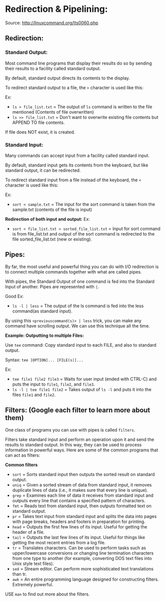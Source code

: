 # Redirection & Pipelining: 

Source: http://linuxcommand.org/lts0060.php

## Redirection:

### Standard Output:

Most command line programs that display their results do so by sending their results to a facility called standard output. 

By default, standard output directs its contents to the display. 

To redirect standard output to a file, the `>` character is used like this:

Ex:
- `ls > file_list.txt` = The output of `ls` command is written to the file mentioned (Contents of file overwritten)
- `ls >> file_list.txt` = Don't want to overwrite existing file contents but APPEND TO file contents.

If file does NOT exist, it is created.

### Standard Input:

Many commands can accept input from a facility called standard input. 

By default, standard input gets its contents from the keyboard, but like standard output, it can be redirected. 

To redirect standard input from a file instead of the keyboard, the `<` character is used like this:

Ex:
- `sort < sample.txt` = The input for the sort command is taken from the sample.txt (contents of the file is input)

**Redirection of both input and output:**
Ex:
- `sort < file_list.txt > sorted_file_list.txt` = Input for sort command is from file_list.txt and output of the sort command is redirected to the file sorted_file_list.txt (new or existing).

## Pipes:

By far, the most useful and powerful thing you can do with I/O redirection is to connect multiple commands together with what are called pipes. 

With pipes, the Standard Output of one command is fed into the Standard Input of another. Pipes are represented with `|`.

Good Ex:
- `ls -l | less` = The output of the ls command is fed into the less command(as standard input). 

By using this `<previouscommand(s)> | less` trick, you can make any command have scrolling output. We can use this technique all the time.

**Example: Outputting to multiple Files:**

Use `tee` command: Copy standard input to each FILE, and also to standard output.

Syntax: `tee [OPTION]... [FILE(s)]...`

Ex: 
- `tee file1 file2 file3`   = Waits for user input (ended with CTRL-C) and puts the input to `file1`, `file2`, and `file3`.
- `ls -l | tee file1 file2` = Takes output of `ls -l` and puts it into the files `file1` and `file2`.

## Filters: (Google each filter to learn more about them)

One class of programs you can use with pipes is called `filters`. 

Filters take standard input and perform an operation upon it and send the results to standard output. In this way, they can be used to process information in powerful ways. Here are some of the common programs that can act as filters:

**Common filters**

- `sort`  = Sorts standard input then outputs the sorted result on standard output.
- `uniq`  = Given a sorted stream of data from standard input, it removes duplicate lines of data (i.e., it makes sure that every line is unique).
- `grep`  = Examines each line of data it receives from standard input and outputs every line that contains a specified pattern of characters.
- `fmt`   = Reads text from standard input, then outputs formatted text on standard output.
- `pr`    = Takes text input from standard input and splits the data into pages with page breaks, headers and footers in preparation for printing.
- `head`  = Outputs the first few lines of its input. Useful for getting the header of a file.
- `tail`  = Outputs the last few lines of its input. Useful for things like getting the most recent entries from a log file.
- `tr`    = Translates characters. Can be used to perform tasks such as upper/lowercase conversions or changing line termination characters from one type to another (for example, converting DOS text files into Unix style text files).
- `sed`   = Stream editor. Can perform more sophisticated text translations than tr.
- `awk`   = An entire programming language designed for constructing filters. Extremely powerful.

USE `man` to find out more about the filters.
